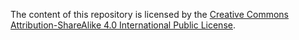 The content of this repository is licensed by the [Creative Commons Attribution-ShareAlike 4.0 International Public License](https://creativecommons.org/licenses/by-sa/4.0/legalcode).
